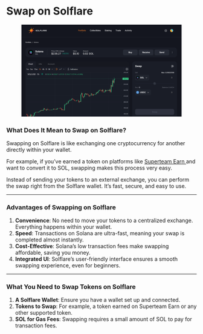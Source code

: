 # Swap on Solflare

<figure><img src="../../../.gitbook/assets/image (26).png" alt=""><figcaption></figcaption></figure>

### **What Does It Mean to Swap on Solflare?**

Swapping on Solflare is like exchanging one cryptocurrency for another directly within your wallet.&#x20;

For example, if you’ve earned a token on platforms like [Superteam Earn ](https://earn.superteam.fun/)and want to convert it to SOL, swapping makes this process very easy.&#x20;

Instead of sending your tokens to an external exchange, you can perform the swap right from the Solflare wallet. It’s fast, secure, and easy to use.

***

### **Advantages of Swapping on Solflare**

1. **Convenience**: No need to move your tokens to a centralized exchange. Everything happens within your wallet.
2. **Speed**: Transactions on Solana are ultra-fast, meaning your swap is completed almost instantly.
3. **Cost-Effective**: Solana’s low transaction fees make swapping affordable, saving you money.
4. **Integrated UI**: Solflare’s user-friendly interface ensures a smooth swapping experience, even for beginners.

***

### **What You Need to Swap Tokens on Solflare**

1. **A Solflare Wallet**: Ensure you have a wallet set up and connected.
2. **Tokens to Swap**: For example, a token earned on Superteam Earn or any other supported token.
3. **SOL for Gas Fees**: Swapping requires a small amount of SOL to pay for transaction fees.&#x20;
